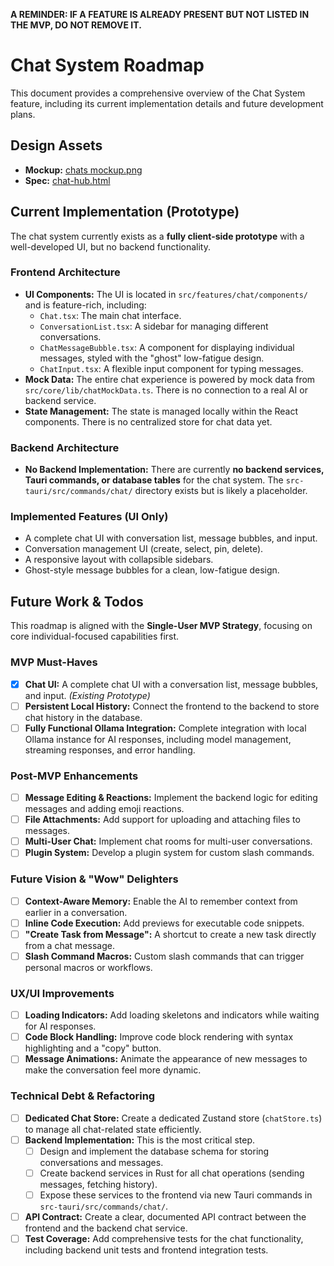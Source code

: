 **A REMINDER: IF A FEATURE IS ALREADY PRESENT BUT NOT LISTED IN THE MVP, DO NOT REMOVE IT.**

# Chat System Roadmap

This document provides a comprehensive overview of the Chat System feature, including its current implementation details and future development plans.

## Design Assets

- **Mockup:** [chats mockup.png](../../design/mockups/chats%20mockup.png)
- **Spec:** [chat-hub.html](../../design/specs/chat-hub.html)

## Current Implementation (Prototype)

The chat system currently exists as a **fully client-side prototype** with a well-developed UI, but no backend functionality.

### Frontend Architecture

- **UI Components:** The UI is located in `src/features/chat/components/` and is feature-rich, including:
    - `Chat.tsx`: The main chat interface.
    - `ConversationList.tsx`: A sidebar for managing different conversations.
    - `ChatMessageBubble.tsx`: A component for displaying individual messages, styled with the "ghost" low-fatigue design.
    - `ChatInput.tsx`: A flexible input component for typing messages.
- **Mock Data:** The entire chat experience is powered by mock data from `src/core/lib/chatMockData.ts`. There is no connection to a real AI or backend service.
- **State Management:** The state is managed locally within the React components. There is no centralized store for chat data yet.

### Backend Architecture

- **No Backend Implementation:** There are currently **no backend services, Tauri commands, or database tables** for the chat system. The `src-tauri/src/commands/chat/` directory exists but is likely a placeholder.

### Implemented Features (UI Only)

- A complete chat UI with conversation list, message bubbles, and input.
- Conversation management UI (create, select, pin, delete).
- A responsive layout with collapsible sidebars.
- Ghost-style message bubbles for a clean, low-fatigue design.

## Future Work & Todos

This roadmap is aligned with the **Single-User MVP Strategy**, focusing on core individual-focused capabilities first.

### MVP Must-Haves

- [x] **Chat UI:** A complete chat UI with a conversation list, message bubbles, and input. *(Existing Prototype)*
- [ ] **Persistent Local History:** Connect the frontend to the backend to store chat history in the database.
- [ ] **Fully Functional Ollama Integration:** Complete integration with local Ollama instance for AI responses, including model management, streaming responses, and error handling.

### Post-MVP Enhancements

- [ ] **Message Editing & Reactions:** Implement the backend logic for editing messages and adding emoji reactions.
- [ ] **File Attachments:** Add support for uploading and attaching files to messages.
- [ ] **Multi-User Chat:** Implement chat rooms for multi-user conversations.
- [ ] **Plugin System:** Develop a plugin system for custom slash commands.

### Future Vision & "Wow" Delighters

- [ ] **Context-Aware Memory:** Enable the AI to remember context from earlier in a conversation.
- [ ] **Inline Code Execution:** Add previews for executable code snippets.
- [ ] **"Create Task from Message":** A shortcut to create a new task directly from a chat message.
- [ ] **Slash Command Macros:** Custom slash commands that can trigger personal macros or workflows.

### UX/UI Improvements

- [ ] **Loading Indicators:** Add loading skeletons and indicators while waiting for AI responses.
- [ ] **Code Block Handling:** Improve code block rendering with syntax highlighting and a "copy" button.
- [ ] **Message Animations:** Animate the appearance of new messages to make the conversation feel more dynamic.

### Technical Debt & Refactoring

- [ ] **Dedicated Chat Store:** Create a dedicated Zustand store (`chatStore.ts`) to manage all chat-related state efficiently.
- [ ] **Backend Implementation:** This is the most critical step.
    - [ ] Design and implement the database schema for storing conversations and messages.
    - [ ] Create backend services in Rust for all chat operations (sending messages, fetching history).
    - [ ] Expose these services to the frontend via new Tauri commands in `src-tauri/src/commands/chat/`.
- [ ] **API Contract:** Create a clear, documented API contract between the frontend and the backend chat service.
- [ ] **Test Coverage:** Add comprehensive tests for the chat functionality, including backend unit tests and frontend integration tests. 